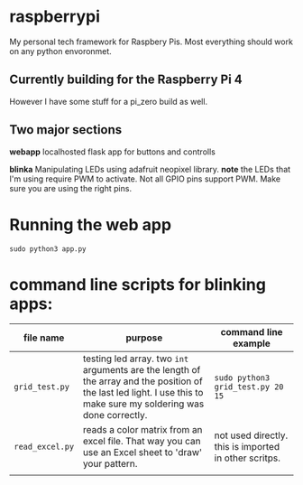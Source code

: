 # raspberrypi
My personal tech framework for Raspbery Pis. Most everything should work on any python envoronmet. 

## Currently building for the Raspberry Pi 4
However I have some stuff for a pi_zero build as well.

## Two major sections
**webapp** localhosted flask app for buttons and controlls

**blinka** Manipulating LEDs using adafruit neopixel library.
**note** the LEDs that I'm using require PWM to activate. Not all GPIO pins support PWM. Make sure you are using the right pins. 

# Running the web app
```
sudo python3 app.py
```

# command line scripts for blinking apps: 

| file name | purpose | command line example |
|---|---|---|
| `grid_test.py` | testing led array. two `int` arguments are the length of the array and the position of the last led light. I use this to make sure my soldering was done correctly. | `sudo python3 grid_test.py 20 15` |
| `read_excel.py` | reads a color matrix from an excel file. That way you can use an Excel sheet to 'draw' your pattern. | not used directly. this is imported in other scritps.  |
|   |   |   |

